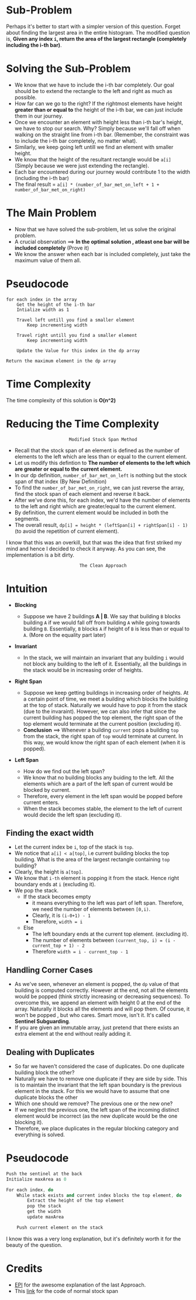 # Sub-Problem
Perhaps it's better to start with a simpler version of this question. Forget about finding the largest area in the entire histogram. 
The modified question is, **Given any index `i`, return the area of the largest rectangle (completely including the i-th bar)**.

# Solving the Sub-Problem
* We know that we have to include the i-th bar completely. Our goal should be to extend the rectangle to the left and right as much as possible.
* How far can we go to the right? If the rightmost elements have height **greater than or equal to** the height of the i-th bar, we can just include them in our journey.
* Once we encounter an element with height less than i-th bar's height, we have to stop our search. Why? Simply because we'll fall off when walking on the straight line from i-th bar. (Remember, the constraint was to include the i-th bar completely, no matter what).
* Similarly, we keep going left untill we find an element with smaller height.
* We know that the height of the resultant rectangle would be `a[i]` (Simply because we were just extending the rectangle). 
* Each bar encountered during our journey would contribute 1 to the width (including the i-th bar)
* The final result = `a[i] * (number_of_bar_met_on_left + 1 + number_of_bar_met_on_right)`


# The Main Problem
* Now that we have solved the sub-problem, let us solve the original problem. 
* A crucial observation ==> **In the optimal solution , atleast one bar will be included completely** (Prove it)
* We know the answer when each bar is included completely, just take the maximum value of them all.

# Pseudocode
```
for each index in the array
    Get the height of the i-th bar
    Intialize width as 1

    Travel left untill you find a smaller element
        Keep incrementing width
    
    Travel right untill you find a smaller element
        Keep incrementing width
    
    Update the Value for this index in the dp array

Return the maximum element in the dp array
```

# Time Complexity
The time complexity of this solution is **O(n^2)**

# Reducing the Time Complexity

                            Modified Stock Span Method

* Recall that the stock span of an element is defined as the number of elements to the left which are less than or equal to the current element.
* Let us modify this defintion to **The number of elements to the left which are greater or equal to the current element.**
* In our dp definition, `number_of_bar_met_on_left` is nothing but the stock span of that index (By New Definition)
* To find the `number_of_bar_met_on_right`, we can just reverse the array, find the stock span of each element and reverse it back. 
* After we've done this, for each index, we'd have the number of elements to the left and right which are greater/equal to the current element.
* By definition, the current element would be included in both the segments.
* The overall result, `dp[i] = height * (leftSpan[i] + rightSpan[i] - 1)` (to avoid the repetition of current element).

I know that this was an overkill, but that was the idea that first striked my mind and hence I decided to check it anyway. As you can see, the implementation is a bit dirty.


                                The Clean Approach
# Intuition

* **Blocking**
    * Suppose we have 2 buildings **A | B**. We say that building `B` blocks building `A` if we would fall off from building `A` while going towards building `B`. Essentially, `B` blocks `A` if height of `B` is less than or equal to `A`. (More on the equality part later)

* **Invariant**
    * In the stack, we will maintain an invariant that any building `i` would not block any building to the left of it. Essentially, all the buildings in the stack would be in increasing order of heights.

* **Right Span**
    * Suppose we keep getting buildings in increasing order of heights. At a certain point of time, we meet a building which blocks the building at the top of stack. Naturally we would have to pop it from the stack (due to the invaraint). However, we can also infer that since the current building has popped the top element, the right span of the top element would terminate at the current position (excluding it).
    * **Conclusion** ==> Whenever a building `current` pops a building `top` from the stack, the right span of `top` would terminate at current. In this way, we would know the right span of each element (when it is popped).
* **Left Span**
    * How do we find out the left span? 
    * We know that no building blocks any buiding to the left. All the elements which are a part of the left span of current would be blocked by current.
    * Therefore, every element in the left span would be popped before current enters.
    * When the stack becomes stable, the element to the left of current would decide the left span (excluding it).



## Finding the exact width 
* Let the current index be `i`, top of the stack is `top`. 
* We notice that `a[i] < a[top]`, i.e current building blocks the top building. What is the area of  the largest rectangle containing `top` building?
* Clearly, the height is `a[top]`.
* We know that `i-th` element is popping it from the stack. Hence right boundary ends at `i` (excluding it).
* We pop the stack.
    * If the stack becomes empty
        * it means everything to the left was part of left span. Therefore, we need the number of elements between `[0,i)`.
        * Clearly, it is `(i-0+1) - 1`
        * Therefore, `width = i`
    * Else
        * The left boundary ends at the current top element. (excluding it).
        * The number of elements between `(current_top, i) = (i - current_top + 1) - 2`
        * Therefore `width = i - current_top - 1`

## Handling Corner Cases
* As we've seen, whenever an element is popped, the `dp` value of that building is computed correctly. However at the end, not all the elements would be popped (think strictly increasing or decreasing sequences). To overcome this, we append an element with height 0 at the end of the array. Naturally it blocks all the elements and will pop them. Of course, it won't be popped , but who cares. Smart move, isn't it. It's called **Sentinel Subguarding**.
* If you are given an immutable array, just pretend that there exists an extra element at the end without really adding it.

## Dealing with Duplicates
* So far we haven't considered the case of duplicates. Do one duplicate building block the other?
* Naturally we have to remove one duplicate if they are side by side. This is to maintain the invariant that the left span boundary is the previous element in the stack. For this we would have to assume that one duplicate blocks the other
* Which one should we remove? The previous one or the new one?
* If we neglect the previous one, the left span of the incoming distinct element would be incorrect (as the new duplicate would be the one blocking it).
* Therefore, we place duplicates in the regular blocking category and everything is solved.

# Pseudocode
```cpp
Push the sentinel at the back
Initialize maxArea as 0

For each index, do
    While stack exists and current index blocks the top element, do
        Extract the height of the top element
        pop the stack
        get the width
        update maxArea

    Push current element on the stack
```

I know this was a very long explanation, but it's definitely worth it for the beauty of the question.

# Credits
* [EPI]() for the awesome explanation of the last Approach.
* This [link](https://anandabhisheksingh.me/stock-span-problem/) for the code of normal stock span
